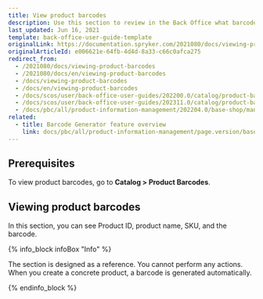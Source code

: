 ```yaml
---
title: View product barcodes
description: Use this section to review in the Back Office what barcodes have been generated for concrete products.
last_updated: Jun 16, 2021
template: back-office-user-guide-template
originalLink: https://documentation.spryker.com/2021080/docs/viewing-product-barcodes
originalArticleId: e006621e-64fb-4d4d-8a33-c66c0afca275
redirect_from:
  - /2021080/docs/viewing-product-barcodes
  - /2021080/docs/en/viewing-product-barcodes
  - /docs/viewing-product-barcodes
  - /docs/en/viewing-product-barcodes
  - /docs/scos/user/back-office-user-guides/202200.0/catalog/product-barcodes/viewing-product-barcodes.html
  - /docs/scos/user/back-office-user-guides/202311.0/catalog/product-barcodes/viewing-product-barcodes.html
  - /docs/pbc/all/product-information-management/202204.0/base-shop/manage-in-the-back-office/view-product-barcodes.html
related:
  - title: Barcode Generator feature overview
    link: docs/pbc/all/product-information-management/page.version/base-shop/feature-overviews/product-barcode-feature-overview.html
---
```


## Prerequisites

To view product barcodes, go to **Catalog&nbsp;<span aria-label="and then">></span> Product Barcodes**.

## Viewing product barcodes

In this section, you can see Product ID, product name, SKU, and the barcode.

{% info_block infoBox "Info" %}

The section is designed as a reference. You cannot perform any actions. When you create a concrete product, a barcode is generated automatically.

{% endinfo_block %}
